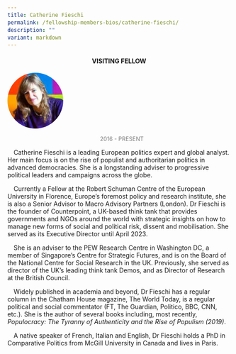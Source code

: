 ```yaml
---
title: Catherine Fieschi
permalink: /fellowship-members-bios/catherine-fieschi/
description: ""
variant: markdown
---
```

<style>
.fellow-image-pic {
	border-radius: 50%;
	height: 25% !important;
	width: 25% !important;
	}
	
fellow-img {
		text-align: center;
	}

.fellow-tenure {
	text-align: center;
	color: grey;
	font-size: 0.9em;
	}	

p {
	text-indent: 1em;
	}	
</style>
<h4 style="text-align:center;">VISITING FELLOW</h4>

<div class="fellow-img">
<img class="fellow-image-pic" src="/images/FellowshipImages/fellowships_catherine_fieschi_2x.jpg">
<p class="fellow-tenure">2016 - PRESENT</p>
</div>

<p>
Catherine Fieschi is a leading European politics expert and global analyst. Her main focus is on the rise of populist and authoritarian politics in advanced democracies. She is a longstanding adviser to progressive political leaders and campaigns across the globe.
</p>
<p>
Currently a Fellow at the Robert Schuman Centre of the European University in Florence, Europe’s foremost policy and research institute, she is also a Senior Advisor to Macro Advisory Partners (London). Dr Fieschi is the founder of Counterpoint, a UK-based think tank that provides governments and NGOs around the world with strategic insights on how to manage new forms of social and political risk, dissent and mobilisation. She served as its Executive Director until April 2023. 
</p>
<p>
She is an adviser to the PEW Research Centre in Washington DC, a member of Singapore’s Centre for Strategic Futures, and is on the Board of the National Centre for Social Research in the UK.  Previously, she served as director of the UK’s leading think tank Demos, and as Director of Research at the British Council.  
</p>
<p>
Widely published in academia and beyond, Dr Fieschi has a regular column in the Chatham House magazine, The World Today, is a regular political and social commentator (FT, The Guardian, Politico,  BBC, CNN, etc.). She is the author of several books including, most recently, <em>Populocracy: The Tyranny of Authenticity and the Rise of Populism (2019)</em>. 
</p>
<p>
A native speaker of French, Italian and English, Dr Fieschi holds a PhD in Comparative Politics from McGill University in Canada and lives in Paris.
</p>